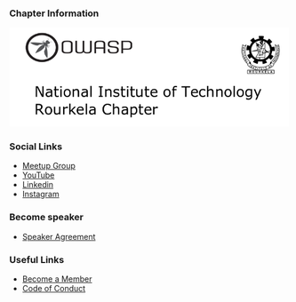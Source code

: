 ### Chapter Information
![OWASP www-chapter-National-Institute-of-Technology-Rourkela](assets/images/OWASP_NITR_LOGO_1.png
"OWASP NIT Rourkela chapter")


### Social Links
* [Meetup Group](https://www.meetup.com/nit-rourkela/)
* [YouTube](https://www.youtube.com/channel/UC5hhduxXVgrk-cudJlUxKTA)
* [Linkedin](https://www.linkedin.com/company/owasp-nit-rourkela)
* [Instagram](https://www.instagram.com/owasp_nitr/)

### Become speaker

* [Speaker Agreement](https://www.owasp.org/index.php/Speaker_Agreement)


### Useful Links
* [Become a Member](https://www.owasp.org/index.php/Membership)
* [Code of Conduct](https://www.owasp.org/index.php/Governance/Conference_Policies)

